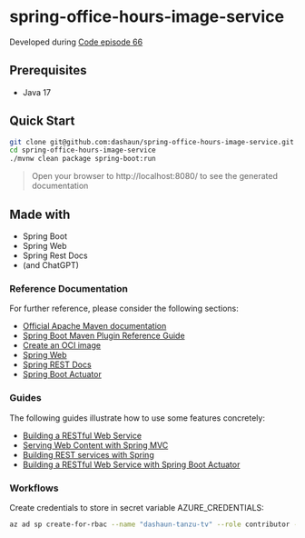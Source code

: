 # spring-office-hours-image-service

Developed during [Code episode 66](https://tanzu.vmware.com/developer/tv/code/0066/)

## Prerequisites

- Java 17

## Quick Start

```bash
git clone git@github.com:dashaun/spring-office-hours-image-service.git
cd spring-office-hours-image-service
./mvnw clean package spring-boot:run
```
> Open your browser to http://localhost:8080/ to see the generated documentation

## Made with

- Spring Boot
- Spring Web
- Spring Rest Docs
- (and ChatGPT)

### Reference Documentation
For further reference, please consider the following sections:

* [Official Apache Maven documentation](https://maven.apache.org/guides/index.html)
* [Spring Boot Maven Plugin Reference Guide](https://docs.spring.io/spring-boot/docs/3.0.1/maven-plugin/reference/html/)
* [Create an OCI image](https://docs.spring.io/spring-boot/docs/3.0.1/maven-plugin/reference/html/#build-image)
* [Spring Web](https://docs.spring.io/spring-boot/docs/3.0.1/reference/htmlsingle/#web)
* [Spring REST Docs](https://docs.spring.io/spring-restdocs/docs/current/reference/html5/)
* [Spring Boot Actuator](https://docs.spring.io/spring-boot/docs/3.0.1/reference/htmlsingle/#actuator)

### Guides
The following guides illustrate how to use some features concretely:

* [Building a RESTful Web Service](https://spring.io/guides/gs/rest-service/)
* [Serving Web Content with Spring MVC](https://spring.io/guides/gs/serving-web-content/)
* [Building REST services with Spring](https://spring.io/guides/tutorials/rest/)
* [Building a RESTful Web Service with Spring Boot Actuator](https://spring.io/guides/gs/actuator-service/)

### Workflows

Create credentials to store in secret variable AZURE_CREDENTIALS:

```bash
az ad sp create-for-rbac --name "dashaun-tanzu-tv" --role contributor --scopes /subscriptions/5449797d-453a-477d-8e8b-9e714d207115/resourceGroups/tanzu-tv --sdk-auth
```
